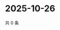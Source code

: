 # 2025-10-26

共 0 条

<!-- BEGIN ZHIHUVIDEO -->
<!-- 最后更新时间 Sun Oct 26 2025 06:09:45 GMT+0800 (China Standard Time) -->

<!-- END ZHIHUVIDEO -->
